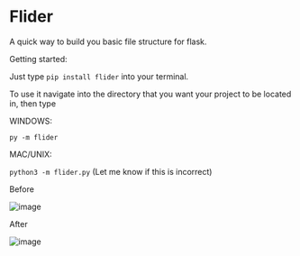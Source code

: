 **<h1>Flider</h1>**

A quick way to build you basic file structure for flask.
	
Getting started:
	
Just type `pip install flider` into your terminal.
	
To use it navigate into the directory that you want your project to be located in, then type
	
WINDOWS:
	
`py -m flider`
	
MAC/UNIX:
	
`python3 -m flider.py` (Let me know if this is incorrect)
	
Before
	
![image](https://user-images.githubusercontent.com/48308407/129117646-fdcb0a13-5e7c-4931-8d66-9a6cb38fe4ed.png)

After
	
![image](https://user-images.githubusercontent.com/48308407/129117680-4f6f6046-7e31-4447-bc63-237113a21ff3.png)
